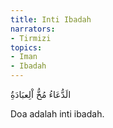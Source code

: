 ```yaml
---
title: Inti Ibadah
narrators:
- Tirmizi
topics:
- Iman
- Ibadah
---
```


<p lang="ar">الَدُّعَاءُ مُخُّ اْلِعبَادَةُِ</p>

Doa adalah inti ibadah.
